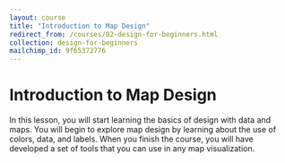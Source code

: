 ```yaml
---
layout: course
title: "Introduction to Map Design"
redirect_from: /courses/02-design-for-beginners.html
collection: design-for-beginners
mailchimp_id: 9f65372776
---
```

# Introduction to Map Design

In this lesson, you will start learning the basics of design with data and maps. You will begin to explore map design by learning about the use of colors, data, and labels. When you finish the course, you will have developed a set of tools that you can use in any map visualization.
